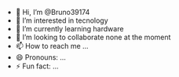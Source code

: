 - 👋 Hi, I’m @Bruno39174
- 👀 I’m interested in tecnology
- 🌱 I’m currently learning hardware
- 💞️ I’m looking to collaborate none at the moment
- 📫 How to reach me ...
- 😄 Pronouns: ...
- ⚡ Fun fact: ...

<!---
Bruno39174/Bruno39174 is a ✨ special ✨ repository because its `README.md` (this file) appears on your GitHub profile.
You can click the Preview link to take a look at your changes.
--->
